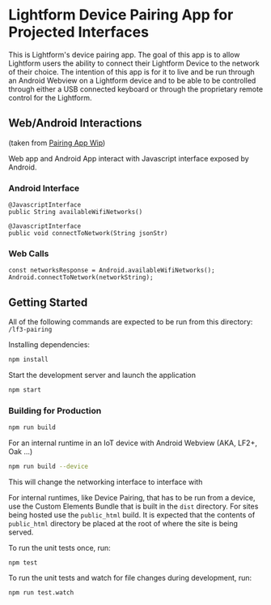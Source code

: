 # Lightform Device Pairing App for Projected Interfaces

This is Lightform's device pairing app.  The goal of this app is to allow Lightform users the ability to connect their Lightform Device to the network of their choice.
The intention of this app is for it to live and be run through an Android Webview on a Lightform device and to be able to be controlled through either a USB connected keyboard or through the proprietary remote control for the Lightform.

## Web/Android Interactions 
(taken from [Pairing App Wip](https://www.notion.so/lightform/Pairing-App-WIP-e136e4cee3ca47b3941bf3e25b5428d2))

Web app and Android App interact with Javascript interface exposed by Android.

### Android Interface

```
@JavascriptInterface
public String availableWifiNetworks()   

@JavascriptInterface
public void connectToNetwork(String jsonStr)
```

### Web Calls

```
const networksResponse = Android.availableWifiNetworks();
Android.connectToNetwork(networkString);
```

## Getting Started
All of the following commands are expected to be run from this directory: `/lf3-pairing`

Installing dependencies:

```bash
npm install
```

Start the development server and launch the application

```bash
npm start
```

### Building for Production
```bash
npm run build
```

For an internal runtime in an IoT device with Android Webview (AKA, LF2+, Oak ...)

```bash
npm run build --device
```
This will change the networking interface to interface with 

For internal runtimes, like Device Pairing, that has to be run from a device, use the Custom Elements Bundle that is built in the `dist` directory.  For sites being hosted use the `public_html` build.  It is expected that the contents of `public_html` directory be placed at the root of where the site is being served.

To run the unit tests once, run:

```
npm test
```

To run the unit tests and watch for file changes during development, run:

```
npm run test.watch
```



